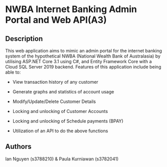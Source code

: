 # NWBA Internet Banking Admin Portal and Web API(A3)
## Description

This web application aims to mimic an admin portal for the internet banking system of the hypothetical NWBA (National Wealth Bank of Australasia) by utilising ASP.<span></span>NET Core 3.1 using C#, and Entity Framework Core with a Cloud SQL Server 2019 backend. Features of this application include being able to:

- View transaction history of any customer

- Generate graphs and statistics of account usage

- Modify/Update/Delete Customer Details

- Locking and unlocking of Customer Accounts

- Locking and unlocking of Schedule payments (BPAY)

- Utilization of an API to do the above functions

## Authors
Ian Nguyen (s3788210) & Paula Kurniawan (s3782041) 
